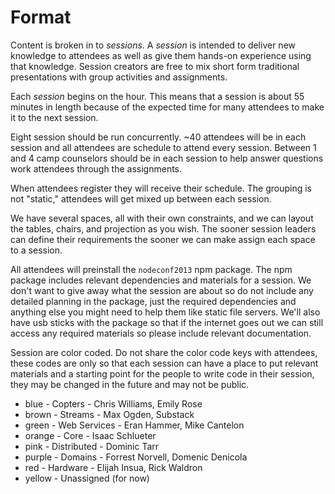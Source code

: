 # Format

Content is broken in to *sessions*. A *session* is intended to deliver new knowledge to attendees as well as give them hands-on experience using that knowledge. Session creators are free to mix short form traditional presentations with group activities and assignments.

Each *session* begins on the hour. This means that a session is about 55 minutes in length because of the expected time for many attendees to make it to the next session.

Eight session should be run concurrently. ~40 attendees will be in each session and all attendees are schedule to attend every session. Between 1 and 4 camp counselors should be in each session to help answer questions work attendees through the assignments.

When attendees register they will receive their schedule. The grouping is not "static," attendees will get mixed up between each session.

We have several spaces, all with their own constraints, and we can layout the tables, chairs, and projection as you wish. The sooner session leaders can define their requirements the sooner we can make assign each space to a session.

All attendees will preinstall the `nodeconf2013` npm package. The npm package includes relevant dependencies and materials for a session. We don't want to give away what the session are about so do not include any detailed planning in the package, just the required dependencies and anything else you might need to help them like static file servers. We'll also have usb sticks with the package so that if the internet goes out we can still access any required materials so please include relevant documentation.

Session are color coded. Do not share the color code keys with attendees, these codes are only so that each session can have a place to put relevant materials and a starting point for the people to write code in their session, they may be changed in the future and may not be public.

* blue - Copters - Chris Williams, Emily Rose
* brown - Streams - Max Ogden, Substack
* green - Web Services - Eran Hammer, Mike Cantelon
* orange - Core - Isaac Schlueter
* pink - Distributed - Dominic Tarr
* purple - Domains - Forrest Norvell, Domenic Denicola
* red - Hardware - Elijah Insua, Rick Waldron
* yellow - Unassigned (for now)
